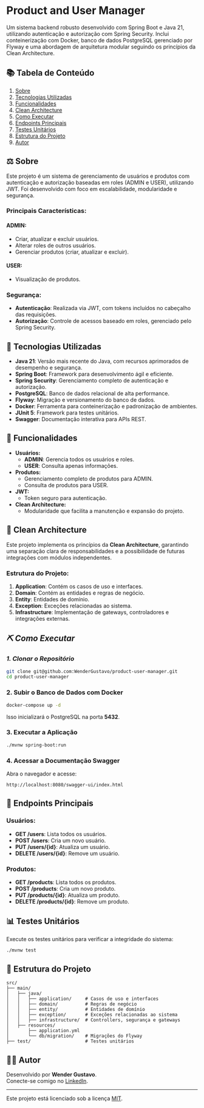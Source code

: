 # Product and User Manager

Um sistema backend robusto desenvolvido com Spring Boot e Java 21, utilizando autenticação e autorização com Spring Security. Inclui conteinerização com Docker, banco de dados PostgreSQL gerenciado por Flyway e uma abordagem de arquitetura modular seguindo os princípios da Clean Architecture.

## 📚 Tabela de Conteúdo

1. [Sobre](#sobre)
2. [Tecnologias Utilizadas](#tecnologias-utilizadas)
3. [Funcionalidades](#funcionalidades)
4. [Clean Architecture](#clean-architecture)
5. [Como Executar](#como-executar)
6. [Endpoints Principais](#endpoints-principais)
7. [Testes Unitários](#testes-unitarios)
8. [Estrutura do Projeto](#estrutura-do-projeto)
9. [Autor](#autor)

## ⚖️ Sobre

Este projeto é um sistema de gerenciamento de usuários e produtos com autenticação e autorização baseadas em roles (ADMIN e USER), utilizando JWT. Foi desenvolvido com foco em escalabilidade, modularidade e segurança.

### Principais Características:

#### ADMIN:

- Criar, atualizar e excluir usuários.
- Alterar roles de outros usuários.
- Gerenciar produtos (criar, atualizar e excluir).

#### USER:

- Visualização de produtos.

### Segurança:

- **Autenticação**: Realizada via JWT, com tokens incluídos no cabeçalho das requisições.
- **Autorização**: Controle de acessos baseado em roles, gerenciado pelo Spring Security.

## 🚀 Tecnologias Utilizadas

- **Java 21**: Versão mais recente do Java, com recursos aprimorados de desempenho e segurança.
- **Spring Boot**: Framework para desenvolvimento ágil e eficiente.
- **Spring Security**: Gerenciamento completo de autenticação e autorização.
- **PostgreSQL**: Banco de dados relacional de alta performance.
- **Flyway**: Migração e versionamento do banco de dados.
- **Docker**: Ferramenta para conteinerização e padronização de ambientes.
- **JUnit 5**: Framework para testes unitários.
- **Swagger**: Documentação interativa para APIs REST.

## 🔧 Funcionalidades

- **Usuários:**
  - **ADMIN**: Gerencia todos os usuários e roles.
  - **USER**: Consulta apenas informações.
- **Produtos:**
  - Gerenciamento completo de produtos para ADMIN.
  - Consulta de produtos para USER.
- **JWT:**
  - Token seguro para autenticação.
- **Clean Architecture:**
  - Modularidade que facilita a manutenção e expansão do projeto.

## 🔄 Clean Architecture

Este projeto implementa os princípios da **Clean Architecture**, garantindo uma separação clara de responsabilidades e a possibilidade de futuras integrações com módulos independentes.

### Estrutura do Projeto:

1. **Application**: Contém os casos de uso e interfaces.
2. **Domain**: Contém as entidades e regras de negócio.
3. **Entity**: Entidades de domínio.
4. **Exception**: Exceções relacionadas ao sistema.
5. **Infrastructure**: Implementação de gateways, controladores e integrações externas.

## ***⛏️ Como Executar***

### ***1. Clonar o Repositório***

```bash
git clone git@github.com:WenderGustavo/product-user-manager.git
cd product-user-manager
```

### 2. Subir o Banco de Dados com Docker

```bash
docker-compose up -d
```

Isso inicializará o PostgreSQL na porta **5432**.

### 3. Executar a Aplicação

```bash
./mvnw spring-boot:run
```

### 4. Acessar a Documentação Swagger

Abra o navegador e acesse:

```
http://localhost:8080/swagger-ui/index.html
```

## 🔗 Endpoints Principais

### Usuários:

- **GET /users**: Lista todos os usuários.
- **POST /users**: Cria um novo usuário.
- **PUT /users/{id}**: Atualiza um usuário.
- **DELETE /users/{id}**: Remove um usuário.

### Produtos:

- **GET /products**: Lista todos os produtos.
- **POST /products**: Cria um novo produto.
- **PUT /products/{id}**: Atualiza um produto.
- **DELETE /products/{id}**: Remove um produto.

## 📊 Testes Unitários

Execute os testes unitários para verificar a integridade do sistema:

```bash
./mvnw test
```

## 📂 Estrutura do Projeto

```plaintext
src/
├── main/
│   ├── java/
│   │   ├── application/     # Casos de uso e interfaces
│   │   ├── domain/          # Regras de negócio
│   │   ├── entity/          # Entidades de domínio
│   │   ├── exception/       # Exceções relacionadas ao sistema
│   │   ├── infrastructure/  # Controllers, segurança e gateways
│   ├── resources/
│       ├── application.yml
│       └── db/migration/    # Migrações do Flyway
├── test/                    # Testes unitários
```

## 👨‍💼 Autor

Desenvolvido por **Wender Gustavo**.\
Conecte-se comigo no [LinkedIn](https://www.linkedin.com/in/wendergustavo/).

---

Este projeto está licenciado sob a licença [MIT](LICENSE).

